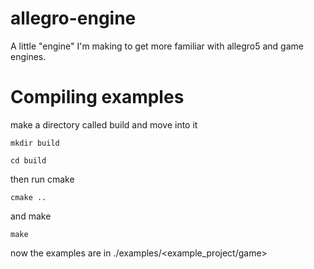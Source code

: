 # allegro-engine
A little "engine" I'm making to get more familiar with allegro5 and game engines.

# Compiling examples

make a directory called build and move into it

```mkdir build```

```cd build```

then run cmake 

```cmake ..```


and make

```make```

now the examples are in ./examples/<example_project/game>
